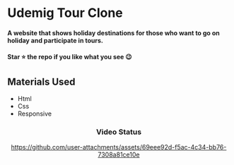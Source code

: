 
<div><h1>Udemig Tour Clone</h1></div>
<h4>A website that shows holiday destinations for those who want to go on holiday and participate in tours.</h4>
 <h4>Star ⭐ the repo if you like what you see 😉 </h4>
 <div>
 <h2>Materials Used</h2>
 <ul>
   <li>Html</li>
   <li>Css</li>
   <li>Responsive</li>
 </ul>  
 </di>
 

<div align='center'><h3>Video Status</h3></div>
<div align='center'>

https://github.com/user-attachments/assets/69eee92d-f5ac-4c34-bb76-7308a81ce10e

</div>
